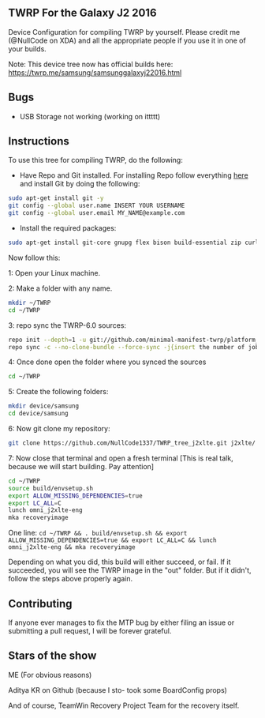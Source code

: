 ## TWRP For the Galaxy J2 2016
Device Configuration for compiling TWRP by yourself. Please credit me (@NullCode on XDA) and all the appropriate people if you use it in one of your builds. 


Note: This device tree now has official builds here: https://twrp.me/samsung/samsunggalaxyj22016.html


## Bugs
- USB Storage not working (working on ittttt)

## Instructions
To use this tree for compiling TWRP, do the following: 

* Have Repo and Git installed. For installing Repo follow everything [here](https://source.android.com/setup/develop#installing-repo) and install Git by doing the following:
```bash
sudo apt-get install git -y
git config --global user.name INSERT YOUR USERNAME
git config --global user.email MY_NAME@example.com
```
* Install the required packages:
```bash
sudo apt-get install git-core gnupg flex bison build-essential zip curl zlib1g-dev gcc-multilib g++-multilib libc6-dev-i386 lib32ncurses5-dev x11proto-core-dev libx11-dev lib32z1-dev libgl1-mesa-dev libxml2-utils xsltproc unzip fontconfig python3 python-is-python2
```

Now follow this: 

1: Open your Linux machine.

2: Make a folder with any name.
```bash
mkdir ~/TWRP
cd ~/TWRP
```
3: repo sync the TWRP-6.0 sources:
```bash
repo init --depth=1 -u git://github.com/minimal-manifest-twrp/platform_manifest_twrp_omni.git -b twrp-6.0
repo sync -c --no-clone-bundle --force-sync -j{insert the number of jobs you want}
```
4: Once done open the folder where you synced the sources
```bash
cd ~/TWRP
```
5: Create the following folders:
```bash
mkdir device/samsung
cd device/samsung
```
6: Now git clone my repository:
```bash
git clone https://github.com/NullCode1337/TWRP_tree_j2xlte.git j2xlte/
```

7: Now close that terminal and open a fresh terminal [This is real talk, because we will start building. Pay attention]
```bash
cd ~/TWRP
source build/envsetup.sh
export ALLOW_MISSING_DEPENDENCIES=true
export LC_ALL=C
lunch omni_j2xlte-eng
mka recoveryimage
```

One line: `cd ~/TWRP && . build/envsetup.sh && export ALLOW_MISSING_DEPENDENCIES=true && export LC_ALL=C && lunch omni_j2xlte-eng && mka recoveryimage`

Depending on what you did, this build will either succeed, or fail. If it succeeded, you will see the TWRP image in the "out" folder. But if it didn't, follow the steps above properly again.

## Contributing
If anyone ever manages to fix the MTP bug by either filing an issue or submitting a pull request, I will be forever grateful.

## Stars of the show
ME (For obvious reasons)


Aditya KR on Github (because I sto- took some BoardConfig props)


And of course, TeamWin Recovery Project Team for the recovery itself.
